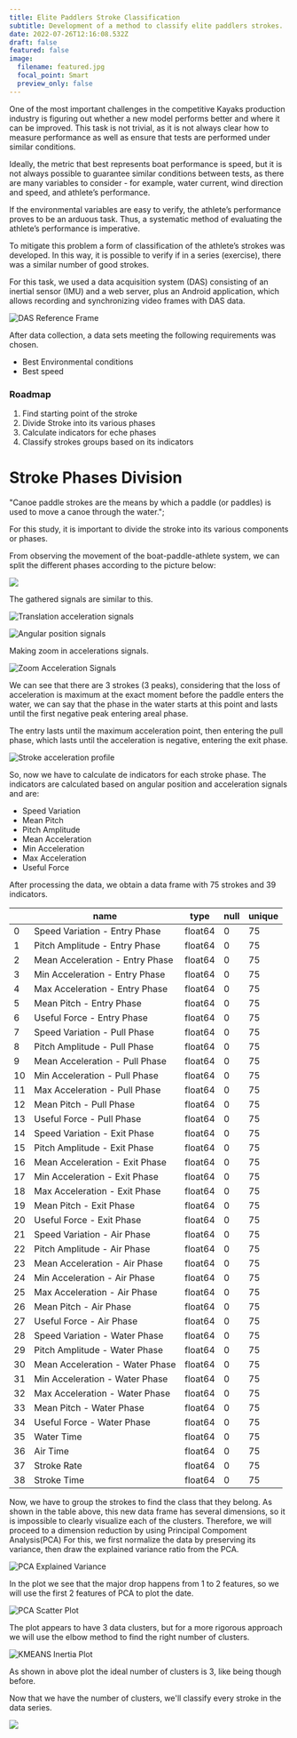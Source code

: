 ```yaml
---
title: Elite Paddlers Stroke Classification
subtitle: Development of a method to classify elite paddlers strokes.
date: 2022-07-26T12:16:08.532Z
draft: false
featured: false
image:
  filename: featured.jpg
  focal_point: Smart
  preview_only: false
---
```

One of the most important challenges in the competitive Kayaks production industry is figuring out whether a new model performs better and where it can be improved. This task is not trivial, as it is not always clear how to measure performance as well as ensure that tests are performed under similar conditions.

Ideally, the metric that best represents boat performance is speed, but it is not always possible to guarantee similar conditions between tests, as there are many variables to consider - for example, water current, wind direction and speed, and athlete’s performance.

If the environmental variables are easy to verify, the athlete’s performance proves to be an arduous task. Thus, a systematic method of evaluating the athlete’s performance is imperative.

To mitigate this problem a form of classification of the athlete’s strokes was developed. In this way, it is possible to verify if in a series (exercise), there was a similar number of good strokes.

For this task, we used a data acquisition system (DAS) consisting of an inertial sensor (IMU) and a web server, plus an Android application, which allows recording and synchronizing video frames with DAS data.

![](reference_frame.png "DAS Reference Frame")

After data collection, a data sets meeting the following requirements was chosen.

* Best Environmental conditions
* Best speed

### Roadmap

1. Find starting point of the stroke
2. Divide Stroke into its various phases
3. Calculate indicators for eche phases
4. Classify strokes groups based on its indicators

# Stroke Phases Division

"Canoe paddle strokes are the means by which a paddle (or paddles) is used to move a canoe through the water.";

For this study, it is important to divide the stroke into its various components or phases.

From observing the movement of the boat-paddle-athlete system, we can split the different phases according to the picture below:


![](observational-model-for-kayak-analysis-including-two-levels-of-analysis-phases-and.png)

The gathered signals are similar to this.

![](das_signal_translation_full.jpeg "Translation acceleration signals")

![](das_signal_angular_full.jpeg "Angular position signals")

Making zoom in accelerations signals.

![](das_signal_translation.jpeg "Zoom Acceleration Signals ")

We can see that there are 3 strokes (3 peaks), considering that the loss of acceleration is maximum at the exact moment before the paddle enters the water, we can say that the phase in the water starts at this point and lasts until the first negative peak entering areal phase.

The entry lasts until the maximum acceleration point, then entering the pull phase, which lasts until the acceleration is negative, entering the exit phase.

![](stroke.jpeg "Stroke acceleration profile")

So, now we have to calculate de indicators for each stroke phase. The indicators are calculated based on angular position and acceleration signals and are:

* Speed Variation
* Mean Pitch
* Pitch Amplitude
* Mean Acceleration
* Min Acceleration
* Max Acceleration
* Useful Force

After processing the data, we obtain a data frame with 75 strokes and 39 indicators.

|     | name                            | type    | null | unique |
| --- | ------------------------------- | ------- | ---- | ------ |
| 0   | Speed Variation - Entry Phase   | float64 | 0    | 75     |
| 1   | Pitch Amplitude - Entry Phase   | float64 | 0    | 75     |
| 2   | Mean Acceleration - Entry Phase | float64 | 0    | 75     |
| 3   | Min Acceleration - Entry Phase  | float64 | 0    | 75     |
| 4   | Max Acceleration - Entry Phase  | float64 | 0    | 75     |
| 5   | Mean Pitch - Entry Phase        | float64 | 0    | 75     |
| 6   | Useful Force - Entry Phase      | float64 | 0    | 75     |
| 7   | Speed Variation - Pull Phase    | float64 | 0    | 75     |
| 8   | Pitch Amplitude - Pull Phase    | float64 | 0    | 75     |
| 9   | Mean Acceleration - Pull Phase  | float64 | 0    | 75     |
| 10  | Min Acceleration - Pull Phase   | float64 | 0    | 75     |
| 11  | Max Acceleration - Pull Phase   | float64 | 0    | 75     |
| 12  | Mean Pitch - Pull Phase         | float64 | 0    | 75     |
| 13  | Useful Force - Pull Phase       | float64 | 0    | 75     |
| 14  | Speed Variation - Exit Phase    | float64 | 0    | 75     |
| 15  | Pitch Amplitude - Exit Phase    | float64 | 0    | 75     |
| 16  | Mean Acceleration - Exit Phase  | float64 | 0    | 75     |
| 17  | Min Acceleration - Exit Phase   | float64 | 0    | 75     |
| 18  | Max Acceleration - Exit Phase   | float64 | 0    | 75     |
| 19  | Mean Pitch - Exit Phase         | float64 | 0    | 75     |
| 20  | Useful Force - Exit Phase       | float64 | 0    | 75     |
| 21  | Speed Variation - Air Phase     | float64 | 0    | 75     |
| 22  | Pitch Amplitude - Air Phase     | float64 | 0    | 75     |
| 23  | Mean Acceleration - Air Phase   | float64 | 0    | 75     |
| 24  | Min Acceleration - Air Phase    | float64 | 0    | 75     |
| 25  | Max Acceleration - Air Phase    | float64 | 0    | 75     |
| 26  | Mean Pitch - Air Phase          | float64 | 0    | 75     |
| 27  | Useful Force - Air Phase        | float64 | 0    | 75     |
| 28  | Speed Variation - Water Phase   | float64 | 0    | 75     |
| 29  | Pitch Amplitude - Water Phase   | float64 | 0    | 75     |
| 30  | Mean Acceleration - Water Phase | float64 | 0    | 75     |
| 31  | Min Acceleration - Water Phase  | float64 | 0    | 75     |
| 32  | Max Acceleration - Water Phase  | float64 | 0    | 75     |
| 33  | Mean Pitch - Water Phase        | float64 | 0    | 75     |
| 34  | Useful Force - Water Phase      | float64 | 0    | 75     |
| 35  | Water Time                      | float64 | 0    | 75     |
| 36  | Air Time                        | float64 | 0    | 75     |
| 37  | Stroke Rate                     | float64 | 0    | 75     |
| 38  | Stroke Time                     | float64 | 0    | 75     |

Now, we have to group the strokes to find the class that they belong.
As shown in the table above, this new data frame has several dimensions, so it is impossible to clearly visualize each of the clusters.
Therefore, we will proceed to a dimension reduction by using Principal Compoment Analysis(PCA)
For this, we first normalize the data by preserving its variance, then draw the explained variance ratio  from the PCA.

![](pca_explained_variance.jpeg "PCA Explained Variance")

In the plot we see that the major drop happens from 1 to 2 features, so we will use the first 2 features of PCA to plot the date.

![](pca_scatter.jpeg "PCA Scatter Plot")

The plot appears to have 3 data clusters, but for a more rigorous approach we will use the elbow method to find the right number of clusters.

![](kmeans_inertia.jpeg "KMEANS Inertia Plot")

As shown in above plot the ideal number of clusters is 3, like being though before.


Now that we have the number of clusters, we'll classify every stroke in the data series.

![](strokes_class.jpeg)